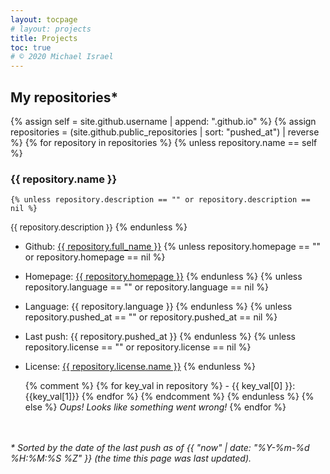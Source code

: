 ```yaml
---
layout: tocpage
# layout: projects
title: Projects
toc: true
# © 2020 Michael Israel
---
```


## My repositories\*
{% assign self = site.github.username | append: ".github.io" %}
{% assign repositories = (site.github.public_repositories | sort: "pushed_at") | reverse %}
{% for repository in repositories %}
  {% unless repository.name == self %}
### {{ repository.name }}
    {% unless repository.description == "" or repository.description == nil %}
<font size="2">{{ repository.description }}</font>
    {% endunless %}
* Github: <a href="{{ repository.html_url }}">{{ repository.full_name }}</a>
    {% unless repository.homepage == "" or repository.homepage == nil %}
* Homepage: <a href="{{ repository.homepage }}">{{ repository.homepage }}</a>
    {% endunless %}
    {% unless repository.language == "" or repository.language == nil %}
* Language: {{ repository.language }}
    {% endunless %}
    {% unless repository.pushed_at == "" or repository.pushed_at == nil %}
* Last push: {{ repository.pushed_at }}
    {% endunless %}
    {% unless repository.license == "" or repository.license == nil %}
* License: <a href="{{ repository.license.url }}">{{ repository.license.name }}</a>
    {% endunless %}

    {% comment %}
      {% for key_val in repository %}
        - {{ key_val[0] }}: {{key_val[1]}}
      {% endfor %}
    {% endcomment %}
  {% endunless %}
{% else %}
*Oups! Looks like something went wrong!*
{% endfor %}


<BR><br>
_\* Sorted by the date of the last push as of {{ "now" | date: "%Y-%m-%d %H:%M:%S %Z" }} (the time this page was last updated)._
